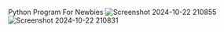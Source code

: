 Python Program For Newbies
![Screenshot 2024-10-22 210855](https://github.com/user-attachments/assets/2b3ea87e-1c8a-4923-821a-d1bff0865f56)
![Screenshot 2024-10-22 210831](https://github.com/user-attachments/assets/dfd34c0e-b9ad-4efd-bc51-c5d093d61c5b)
